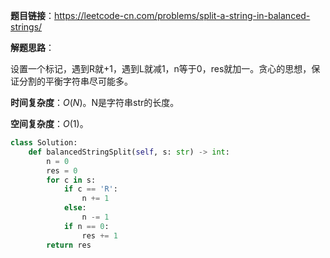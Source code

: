 **题目链接**：https://leetcode-cn.com/problems/split-a-string-in-balanced-strings/

**解题思路**：

设置一个标记，遇到R就+1，遇到L就减1，n等于0，res就加一。贪心的思想，保证分割的平衡字符串尽可能多。

**时间复杂度**：$O(N)$。N是字符串str的长度。

**空间复杂度**：$O(1)$。

```python
class Solution:
    def balancedStringSplit(self, s: str) -> int:
        n = 0
        res = 0
        for c in s:
            if c == 'R':
                n += 1
            else:
                n -= 1
            if n == 0:
                res += 1
        return res
```



